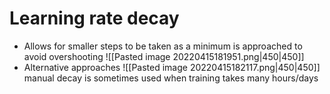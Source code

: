 # Learning rate decay
- Allows for smaller steps to be taken as a minimum is approached to avoid overshooting
![[Pasted image 20220415181951.png|450|450]]
- Alternative approaches
![[Pasted image 20220415182117.png|450|450]]
manual decay is sometimes used when training takes many hours/days